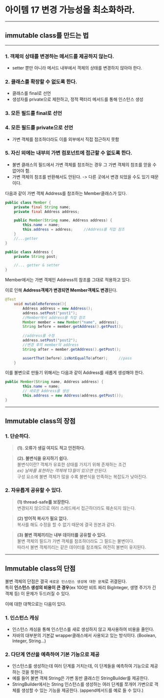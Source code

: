 # 아이템 17 변경 가능성을 최소화하라.
---
## immutable class를 만드는 법
---
### 1. 객체의 상태를 변경하는 메서드를 제공하지 않는다.
* setter 뿐만 아니라 메서드 내부에서 객체의 상태를 변경하지 않아야 한다.

### 2. 클래스를 확장할 수 없도록 한다.
* 클래스를 final로 선언
* 생성자를 private으로 제한하고, 정적 팩터리 메서드를 통해 인스턴스 생성

### 3. 모든 필드를 final로 선언


### 4. 모든 필드를 private으로 선언
* 가변 객체를 참조하더라도 이를 외부에서 직접 접근하지 못함

### 5. 자신 외에는 내부의 가변 컴포넌트에 접근할 수 없도록 한다.
* 불변 클래스의 필드에서 가변 객체를 참조하는 경우 그 가변 객체의 참조를 얻을 수 없어야 함.
* 가변 객체의 참조를 반환해서도 안된다. -> 다른 곳에서 변경 되었을 수도 있기 때문이다.

다음과 같이 가변 객체 Address를 참조하는 Member클래스가 있다.
```java
public class Member {
    private final String name;
    private final Address address;

    public Member(String name, Address address) {
        this.name = name;
        this.address = address;     //Address를 직접 참조
    }
    //...getter
}
```
```java
public class Address {
    private String post;

    //... getter & setter
}
```
Member에서는 가변 객체인 Address의 참조를 그대로 적용하고 있다.

이로 인해 **Address객체가 변경되면 Member객체도 변경**된다.
```java
@Test
    void mutableReference(){
        Address address = new Address();
        address.setPost("post1");
        //Member에서 address를 직접 참조
        Member member = new Member("name", address);
        String before = member.getAddress().getPost();
        
        //address를 수정
        address.setPost("post2");
        //변경 후의 member의 address
        String after = member.getAddress().getPost();

        assertThat(before).isNotEqualTo(after);     //pass
    }
```
이를 불변으로 만들기 위해서는 다음과 같이 Address를 새롭게 생성해야 한다.
```java
public Member(String name, Address address) {
        this.name = name;
        // 새로운 Address를 생성
        this.address = new Address(address.getPost());
}
```

---
## Immutable class의 장점

### 1. 단순하다.
>**(1). 오류가 생길 여지도 적고 안전하다.**

>**(2). 불변식을 유지하기 쉽다.**   
불변식이란? 객체가 유효한 상태를 가지기 위해 존재하는 조건  
*ex) 날짜를 표현하는 객체에 13월이 있으면 안된다.*    
구성 요소에 불변 객체가 많을 수록 불변식을 만족하는 복잡도가 낮아진다.

### 2. 자유롭게 공유할 수 있다.
> **(1) thread-safe를 보장한다.**     
변경되지 않으므로 여러 스레드에서 접근하더라도 훼손되지 않는다.

>**(2) 방어적 복사가 필요 없다.**    
복사를 해도 수정을 할 수 없기 때문에 결국 원본과 같다.
  
>**(3) 불변 객체끼리는 내부 데이터를 공유할 수 있다.**  
불변 객체의 필드가 가변 객체를 참조하더라도 그 필드는 불변이다.     
따라서 불변 객체끼리는 같은 데이터를 참조해도 여전히 불변이 유지된다.

---

## Immutable class의 단점

불변 객체의 단점은 결국 `새로운 인스턴스 생성에 대한 문제`로 귀결된다.    
특히 **인스턴스 생성의 비용이 큰 경우**(ex 100만 비트 짜리 BigInteger, 생명 주기가 긴 객체 등) 이 문제가 두드러질 수 있다.

이에 대한 대책으로는 다음이 있다.

### 1. **인스턴스 캐싱**
* 인스턴스 캐싱을 통해 인스턴스를 새로 생성하지 않고 재사용하여 비용을 줄인다.
* 자바의 대부분의 기본값 wrapper클래스에서 사용되고 있는 방식이다. (Boolean, Integer, String...)

### 2. **다단계 연산을 예측하여 기본 기능으로 제공**

* 인스턴스를 생성하는데 여러 단계를 거치는데, 이 단계들을 예측하여 기능으로 제공하는 것을 뜻한다.
* 예를 들어 불변 객체 String은 가변 동반 클래스인 StringBuilder를 제공한다.
* StringBuilder에서는 String 인스턴스를 생성하는 여러 단계를 쪼개어 가변으로 객체를 생성할 수 있는 기능을 제공한다. (append메서드를 예로 들 수 있다.)



